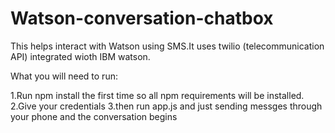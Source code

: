 # Watson-conversation-chatbox

This helps interact with Watson using SMS.It uses twilio (telecommunication API) integrated wioth IBM watson.


What you will need to run:

1.Run npm install the first time so all npm requirements will be installed.
2.Give your credentials
3.then run app.js and just sending messges through your phone and the conversation begins
